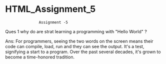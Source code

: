 # HTML_Assignment_5


                   Assignment -5

Ques 1 why do are strat learning a programming with "Hello World" ?

Ans:
  For programmers, seeing the two words on the screen means their code can compile, load, run and they can see the output. It's a test, signifying a start to a program. Over the past several decades, it's grown to become a time-honored tradition.

<HTML>
<Head>
<Title> first Program<Title>
</Head>
<Body>
Hello World
</Body>
<HTML>

Ques 2 How is the use of commnts and how do you write commnts in HTML


Ans

<!--This is a comment. Comments are not displayed in the browser→


Ques -3

 What are elements tags and attributs and the difference between them

Ans

HTML elements specifies the general content.

HTML attributes specify various additional properties to the existing HTML element

Ques 4 briefly explain the html entities are

Ans

Some characters are reserved in HTML.

If you use the less than (<) or greater than (>) signs in your text, the browser might mix them with tags.

Character entities are used to display reserved characters in HTML.

A character entity looks like this:

&entity_name;
OR

&#entity_number;
